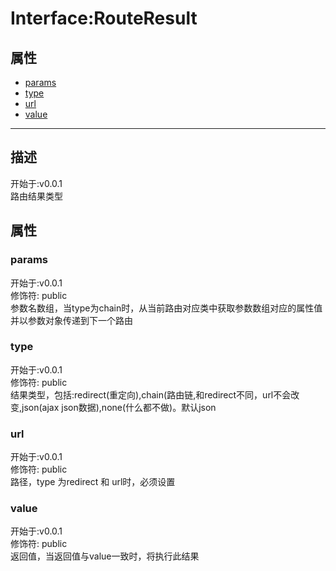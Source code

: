 # Interface:RouteResult
## 属性
+ [params](#PROP_params)
+ [type](#PROP_type)
+ [url](#PROP_url)
+ [value](#PROP_value)
  
---
## 描述
<font class="since">开始于:v0.0.1</font>  
路由结果类型  
## 属性
### <a id="PROP_params">params</a>
<font class="since">开始于:v0.0.1</font>  
修饰符: <font class="modifier">public</font>  
参数名数组，当type为chain时，从当前路由对应类中获取参数数组对应的属性值并以参数对象传递到下一个路由  
### <a id="PROP_type">type</a>
<font class="since">开始于:v0.0.1</font>  
修饰符: <font class="modifier">public</font>  
结果类型，包括:redirect(重定向),chain(路由链,和redirect不同，url不会改变,json(ajax json数据),none(什么都不做)。默认json  
### <a id="PROP_url">url</a>
<font class="since">开始于:v0.0.1</font>  
修饰符: <font class="modifier">public</font>  
路径，type 为redirect 和 url时，必须设置  
### <a id="PROP_value">value</a>
<font class="since">开始于:v0.0.1</font>  
修饰符: <font class="modifier">public</font>  
返回值，当返回值与value一致时，将执行此结果  
